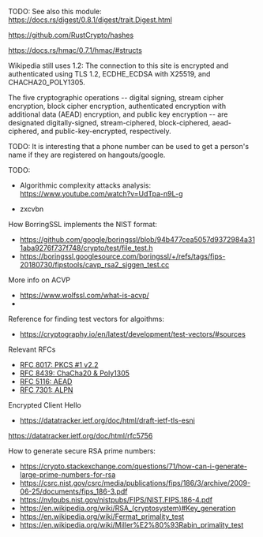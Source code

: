 

TODO: See also this module:
https://docs.rs/digest/0.8.1/digest/trait.Digest.html

https://github.com/RustCrypto/hashes

https://docs.rs/hmac/0.7.1/hmac/#structs


Wikipedia still uses 1.2:
The connection to this site is encrypted and authenticated using TLS 1.2, ECDHE_ECDSA with X25519, and CHACHA20_POLY1305.


 The five cryptographic operations -- digital signing, stream cipher
   encryption, block cipher encryption, authenticated encryption with
   additional data (AEAD) encryption, and public key encryption -- are
   designated digitally-signed, stream-ciphered, block-ciphered, aead-
   ciphered, and public-key-encrypted, respectively.


TODO: It is interesting that a phone number can be used to get a person's name
if they are registered on hangouts/google.

TODO: 
- Algorithmic complexity attacks analysis: https://www.youtube.com/watch?v=UdTpa-n9L-g

- zxcvbn


How BorringSSL implements the NIST format:
- https://github.com/google/boringssl/blob/94b477cea5057d9372984a311aba9276f737f748/crypto/test/file_test.h
- https://boringssl.googlesource.com/boringssl/+/refs/tags/fips-20180730/fipstools/cavp_rsa2_siggen_test.cc

More info on ACVP
- https://www.wolfssl.com/what-is-acvp/
- 

Reference for finding test vectors for algoithms:
-  https://cryptography.io/en/latest/development/test-vectors/#sources

Relevant RFCs

- [RFC 8017: PKCS #1 v2.2](https://datatracker.ietf.org/doc/html/rfc8017)
- [RFC 8439: ChaCha20 & Poly1305](https://datatracker.ietf.org/doc/html/rfc8439)
- [RFC 5116: AEAD](https://datatracker.ietf.org/doc/html/rfc5116)
- [RFC 7301: ALPN](https://datatracker.ietf.org/doc/html/rfc7301)

Encrypted Client Hello
- https://datatracker.ietf.org/doc/html/draft-ietf-tls-esni


https://datatracker.ietf.org/doc/html/rfc5756

How to generate secure RSA prime numbers:
- https://crypto.stackexchange.com/questions/71/how-can-i-generate-large-prime-numbers-for-rsa
- https://csrc.nist.gov/csrc/media/publications/fips/186/3/archive/2009-06-25/documents/fips_186-3.pdf
- https://nvlpubs.nist.gov/nistpubs/FIPS/NIST.FIPS.186-4.pdf
- https://en.wikipedia.org/wiki/RSA_(cryptosystem)#Key_generation
- https://en.wikipedia.org/wiki/Fermat_primality_test
- https://en.wikipedia.org/wiki/Miller%E2%80%93Rabin_primality_test